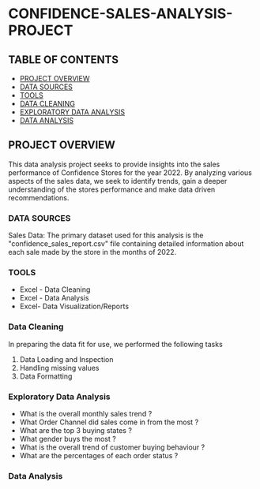 # CONFIDENCE-SALES-ANALYSIS-PROJECT

## TABLE OF CONTENTS
 - [PROJECT OVERVIEW](#project-overview)
 - [DATA SOURCES](#data-sources)
 - [TOOLS](#tools)
 - [DATA CLEANING](#data-cleaning)
 - [EXPLORATORY DATA ANALYSIS](#exploratory-data-analysis)
 - [DATA ANALYSIS](#data-analysis)

## PROJECT OVERVIEW

This data analysis project seeks to provide insights into the sales performance of Confidence Stores for the year 2022. By analyzing various aspects of the sales data, we seek to identify trends, gain a deeper understanding of the stores performance and make data driven recommendations.

### DATA SOURCES

Sales Data: The primary dataset used for this analysis is the "confidence_sales_report.csv" file containing detailed information about each sale made by the store in the months of 2022.

### TOOLS
- Excel - Data Cleaning
- Excel - Data Analysis
- Excel- Data Visualization/Reports

### Data Cleaning 

In preparing the data fit for use, we performed the following tasks
1. Data Loading and Inspection
2. Handling missing values
3. Data Formatting

### Exploratory Data Analysis
- What is the overall monthly sales trend ?
- What Order Channel did sales come in from the most ?
- What are the top 3 buying states ?
- What gender buys the most ?
- What is the overall trend of customer buying behaviour ?
- What are the percentages of each order status ?

### Data Analysis





